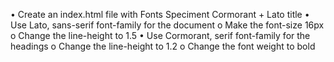 •	Create an index.html file with Fonts Speciment Cormorant + Lato title
•	Use Lato, sans-serif font-family for the document
o	Make the font-size 16px
o	Change the line-height to 1.5
•	Use Cormorant, serif font-family for the headings
o	Change the line-height to 1.2
o	Change the font weight to bold
